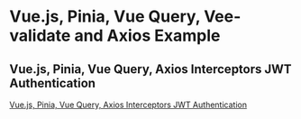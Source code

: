 # Vue.js, Pinia, Vue Query, Vee-validate and Axios Example

## Vue.js, Pinia, Vue Query, Axios Interceptors JWT Authentication

[Vue.js, Pinia, Vue Query, Axios Interceptors JWT Authentication](https://codevoweb.com/pinia-vue-query-axios-jwt-authentication)
